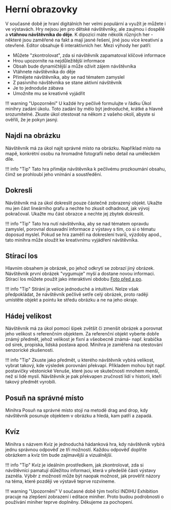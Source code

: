 # Herní obrazovky

V současné době je hraní digitálních her velmi populární a využít je můžete i ve výstavách. Hry nejsou jen pro dětské návštěvníky, ale zaujmou i dospělé a **vtáhnou návštěvníka do děje**. K dipozici máte několik různých her - některé jsou zaměřené na fakt a mají jasné řešení, jiné jsou více kreativní a otevřené. Editor obsahuje 6 interaktivních her. Mezi výhody her patří:

- Můžete "zkontrolovat", zda si návštěvník zapamatoval klíčové informace
- Hrou upozorníte na nejdůležitější informace
- Obsah bude dynamičtější a může oživit zájem návštěvníka
- Vtáhnete návštěvníka do děje
- Přimějete návštěvníka, aby se nad tématem zamyslel
- Z pasivního návštěvníka se stane aktivní návštěvník
- Je to jednoduše zábava
- Umožníte mu se kreativně vyjádřit



!!! warning "Upozornění"
	U každé hry pečlivě formulujte v řádku Úkol minihry zadání úkolu. Toto zadání by mělo být jednoduché, krátké a hlavně srozumitelné. Zkuste úkol otestovat na někom z vašeho okolí, abyste si ověřili, že je pokyn jasný.  

## Najdi na obrázku

Návštěvník má za úkol najít správné místo na obrázku. Například místo na mapě, konkrétní osobu na hromadné fotografii nebo detail na uměleckém díle. 

!!! info "Tip"
	Tato hra přiměje návštěvníka k pečlivému prozkoumání obsahu, čímž se prohloubí jeho vnímání a soustředění. 

## Dokresli

Návštěvník má za úkol dokreslit pouze částečně zobrazený objekt. Ukažte mu jen část lineárního grafu a nechte ho zkusit odhadnout, jak vývoj pokračoval. Ukažte mu část obrazce a nechte jej zbytek dokreslit.

!!! info "Tip"
	Tato hra nutí návštěvníka, aby se nad tématem opravdu zamyslel, porovnal dosavadní informace z výstavy s tím, co si o tématu doposud myslel. Pokud se hra zaměří na dokreslení tvarů, výzdoby apod., tato minihra může sloužit ke kreativnímu vyjádření návštěvníka.  

## Stírací los

Hlavním obsahem je obrázek, po jehož odkrytí se zobrazí jiný obrázek. Návštěvník první obrázek "vygumuje" myší a dostane novou informaci. Stírací los můžete použít jako interaktivní obdobu [Foto před a po](/obrazovky/#foto-pred-a-po). 

!!! info "Tip"
	Stírání je velice jednoduché a intuitivní. Nelze však předpokládat, že návštěvník pečlivě setře celý obrázek, proto raději umístěte objekt a pointu ke středu obrázku a ne na jeho okraje. 

## Hádej velikost

Návštěvník má za úkol pomocí šipek zvětšit či zmenšit obrázek a porovnat jeho velikost s referenčním objektem. Za referenční objekt vyberte dobře známý předmět, jehož velikost je fixní a všeobecně známá- např. krabička od sirek, propiska, lidská postava apod. Minihra je zaměřená na otestování senzorické zkušenosti. 

!!! info "Tip"
	Zkuste jako předmět, u kterého návštěvník vybírá velikost, vybrat takový, kde výsledek porovnání překvapí. Příkladem mohou být např. postavičky věstonické Venuše, které jsou ve skutečnosti mnohem menší, než si lidé myslí. Návštěvník je pak překvapen zručností lidí v historii, kteří takový předmět vyrobili. 

## Posuň na správné místo

Minihra Posuň na správné místo stojí na metodě drag and drop, kdy návštěvník posunuje objektem v obrázku a hledá, kam patří a zapadá. 

## Kvíz

Minihra s názvem Kvíz je jednoduchá hádanková hra, kdy návštěvník vybírá jednu správnou odpověď ze tří možností. Každou odpověď doplňte obrázkem a kvíz tím bude zajímavější a vizuálnější. 

!!! info "Tip"
	Kvíz je ideálním prostředkem, jak zkontrolovat, zda si návštěvníci pamatují důležitou informaci, která v předešlé části výstavy zazněla. Výběr z možností může být naopak možnost, jak prověřit názory na téma, které později ve výstavě teprve rozvineme.    

!!! warning "Upozornění"
	V současné době tým tvořící INDIHU Exhibition pracuje na zlepšení zobrazení i editace miniher. Proto budou podrobnosti o používání miniher teprve doplněny. Děkujeme za pochopení. 
